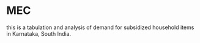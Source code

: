# MEC
this is a tabulation and analysis of demand for subsidized household items in Karnataka, South India.
